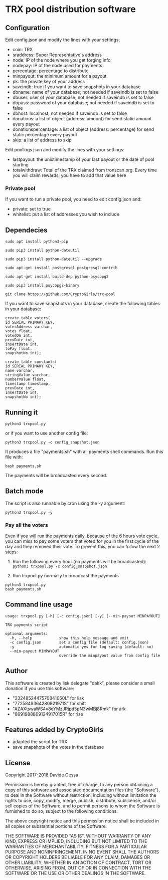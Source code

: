 # TRX pool distribution software

## Configuration
Edit config.json and modify the lines with your settings:

- coin: TRX
- sraddress: Super Representative's address
- node: IP of the node where you get forging info
- nodepay: IP of the node used for payments
- percentage: percentage to distribute
- minpayout: the minimum amount for a payout
- pk: the private key of your address
- saveindb: true if you want to save snapshots in your database
- dbname: name of your database; not needed if saveindb is set to false
- dbuser: user of your database; not needed if saveindb is set to false
- dbpass: password of your database; not needed if saveindb is set to false
- dbhost: localhost; not needed if saveindb is set to false
- donations: a list of object (address: amount) for send static amount every payout
- donationspercentage: a list of object (address: percentage) for send static percentage every payout
- skip: a list of address to skip

Edit poollogs.json and modify the lines with your settings:
- lastpayout: the unixtimestamp of your last payout or the date of pool starting
- totalwithdraw: Total of the TRX claimed from tronscan.org. Every time you will claim rewards, you have to add that value here


### Private pool
If you want to run a private pool, you need to edit config.json and:
- private: set to true
- whitelist: put a list of addresses you wish to include


## Dependecies
```sudo apt install python3-pip```

```sudo pip3 install python-dateutil```

```sudo pip3 install python-dateutil --upgrade```

```sudo apt-get install postgresql postgresql-contrib```

```sudo apt-get install build-dep python-psycopg2```

```sudo pip3 install psycopg2-binary```

```git clone https://github.com/CryptoGirls/trx-pool```

If you want to save snapshots in your database, create the following tables in your database:

```
create table voters(
id SERIAL PRIMARY KEY,
voterAddress varchar,
votes float,
votedOn int,
prevDate int,
insertDate int,
toPay float,
snapshotNo int);

create table constants(
id SERIAL PRIMARY KEY,
name varchar,
stringValue varchar,
numberValue float,
timestamp timestamp,
prevDate int,
insertDate int,
snapshotNo int);
```


## Running it

```python3 trxpool.py```

or if you want to use another config file:

```python3 trxpool.py -c config_snapshot.json```

It produces a file "payments.sh" with all payments shell commands. Run this file with:

```bash payments.sh```

The payments will be broadcasted every second.


## Batch mode

The script is also runnable by cron using the -y argument:

`python3 trxpool.py -y`


### Pay all the voters

Even if you will run the payments daily, because of the 6 hours vote cycle, you can miss to pay some voters that voted for you in the first cycle of the day and they removed their vote. To prevent this, you can follow the next 2 steps:

1. Run the following every hour (no payments will be broadcasted):
```python3 trxpool.py -c config_snapshot.json```

2. Run trxpool.py normally to broadcast the payments
```
python3 trxpool.py
bash payments.sh
```


## Command line usage

```
usage: trxpool.py [-h] [-c config.json] [-y] [--min-payout MINPAYOUT]

TRX payments script

optional arguments:
  -h, --help            show this help message and exit
  -c config.json        set a config file (default: config.json)
  -y                    automatic yes for log saving (default: no)
  --min-payout MINPAYOUT
                        override the minpayout value from config file
```

## Author
This software is created by lisk delegate "dakk", please consider a small donation if you
use this software: 
- "2324852447570841050L" for lisk
- "7725849364280821971S" for shift
- "AZAXtswaWS4v8eYMzJRjpd5pN3wMBj8Rmk" for ark
- "8691988869124917015R" for rise

## Features added by CryptoGirls
- adapted the script for TRX
- save snapshots of the votes in the database

## License
Copyright 2017-2018 Davide Gessa

Permission is hereby granted, free of charge, to any person obtaining a copy of this software and associated documentation files (the "Software"), to deal in the Software without restriction, including without limitation the rights to use, copy, modify, merge, publish, distribute, sublicense, and/or sell copies of the Software, and to permit persons to whom the Software is furnished to do so, subject to the following conditions:

The above copyright notice and this permission notice shall be included in all copies or substantial portions of the Software.

THE SOFTWARE IS PROVIDED "AS IS", WITHOUT WARRANTY OF ANY KIND, EXPRESS OR IMPLIED, INCLUDING BUT NOT LIMITED TO THE WARRANTIES OF MERCHANTABILITY, FITNESS FOR A PARTICULAR PURPOSE AND NONINFRINGEMENT. IN NO EVENT SHALL THE AUTHORS OR COPYRIGHT HOLDERS BE LIABLE FOR ANY CLAIM, DAMAGES OR OTHER LIABILITY, WHETHER IN AN ACTION OF CONTRACT, TORT OR OTHERWISE, ARISING FROM, OUT OF OR IN CONNECTION WITH THE SOFTWARE OR THE USE OR OTHER DEALINGS IN THE SOFTWARE.


